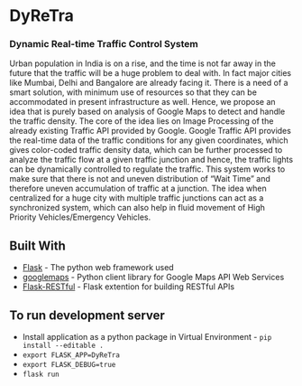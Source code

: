 # DyReTra
### Dynamic Real-time Traffic Control System

Urban population in India is on a rise, and the time is not far away in the future that the traffic will be a huge problem to deal with. In fact major cities like Mumbai, Delhi and Bangalore are already facing it. There is a need of a smart solution, with minimum use of resources so that they can be accommodated in present infrastructure as well. Hence, we propose an idea that is purely based on analysis of Google Maps to detect and handle the traffic density. The core of the idea lies on Image Processing of the already existing Traffic API provided by Google. Google Traffic API provides the real-time data of the traffic conditions for any given coordinates, which gives color-coded traffic density data, which can be further processed to analyze the traffic flow at a given traffic junction and hence, the traffic lights can be dynamically controlled to regulate the traffic. This system works to make sure that there is not and uneven distribution of “Wait Time” and therefore uneven accumulation of traffic at a junction. The idea when centralized for a huge city with multiple traffic junctions can act as a synchronized system, which can also help in fluid movement of High Priority Vehicles/Emergency Vehicles.

## Built With

* [Flask](http://flask.pocoo.org/) - The python web framework used
* [googlemaps](https://github.com/googlemaps/google-maps-services-python) - Python client library for Google Maps API Web Services
* [Flask-RESTful](http://flask-restful.readthedocs.io/en/latest/) - Flask extention for building RESTful APIs 

## To run development server
* Install application as a python package in Virtual Environment - `pip install --editable .`
* `export FLASK_APP=DyReTra`
* `export FLASK_DEBUG=true`
* `flask run`
